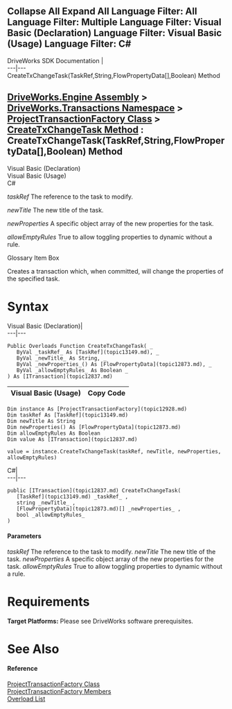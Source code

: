 Collapse All Expand All Language Filter: All  Language Filter: Multiple  Language Filter: Visual Basic (Declaration) Language Filter: Visual Basic (Usage) Language Filter: C#  
---  
DriveWorks SDK Documentation  |   
---|---  
CreateTxChangeTask(TaskRef,String,FlowPropertyData[],Boolean) Method   
  
[DriveWorks.Engine Assembly](topic2156.md) > [DriveWorks.Transactions Namespace](topic12835.md) > [ProjectTransactionFactory Class](topic12928.md) > [CreateTxChangeTask Method](topic13012.md) : CreateTxChangeTask(TaskRef,String,FlowPropertyData[],Boolean) Method  
---  
  
Visual Basic (Declaration)    
Visual Basic (Usage)    
C# 

_taskRef_
    The reference to the task to modify.

_newTitle_
    The new title of the task.

_newProperties_
    A specific object array of the new properties for the task.

_allowEmptyRules_
    True to allow toggling properties to dynamic without a rule.

Glossary Item Box

Creates a transaction which, when committed, will change the properties of the specified task. 

# Syntax

Visual Basic (Declaration)|   
---|---  
      
    
    Public Overloads Function CreateTxChangeTask( _
       ByVal _taskRef_ As [TaskRef](topic13149.md), _
       ByVal _newTitle_ As String, _
       ByVal _newProperties_() As [FlowPropertyData](topic12873.md), _
       ByVal _allowEmptyRules_ As Boolean _
    ) As [ITransaction](topic12837.md)  
  
Visual Basic (Usage)| Copy Code  
---|---  
      
    
    Dim instance As [ProjectTransactionFactory](topic12928.md)
    Dim taskRef As [TaskRef](topic13149.md)
    Dim newTitle As String
    Dim newProperties() As [FlowPropertyData](topic12873.md)
    Dim allowEmptyRules As Boolean
    Dim value As [ITransaction](topic12837.md)
     
    value = instance.CreateTxChangeTask(taskRef, newTitle, newProperties, allowEmptyRules)  
  
C#|   
---|---  
      
    
    public [ITransaction](topic12837.md) CreateTxChangeTask( 
       [TaskRef](topic13149.md) _taskRef_ ,
       string _newTitle_ ,
       [FlowPropertyData](topic12873.md)[] _newProperties_ ,
       bool _allowEmptyRules_
    )  
  
#### Parameters

 _taskRef_
    The reference to the task to modify.
_newTitle_
    The new title of the task.
_newProperties_
    A specific object array of the new properties for the task.
_allowEmptyRules_
    True to allow toggling properties to dynamic without a rule.

# Requirements

**Target Platforms:** Please see DriveWorks software prerequisites.

# See Also

#### Reference

[ProjectTransactionFactory Class](topic12928.md)   
[ProjectTransactionFactory Members](topic12929.md)   
[Overload List](topic13012.md)


